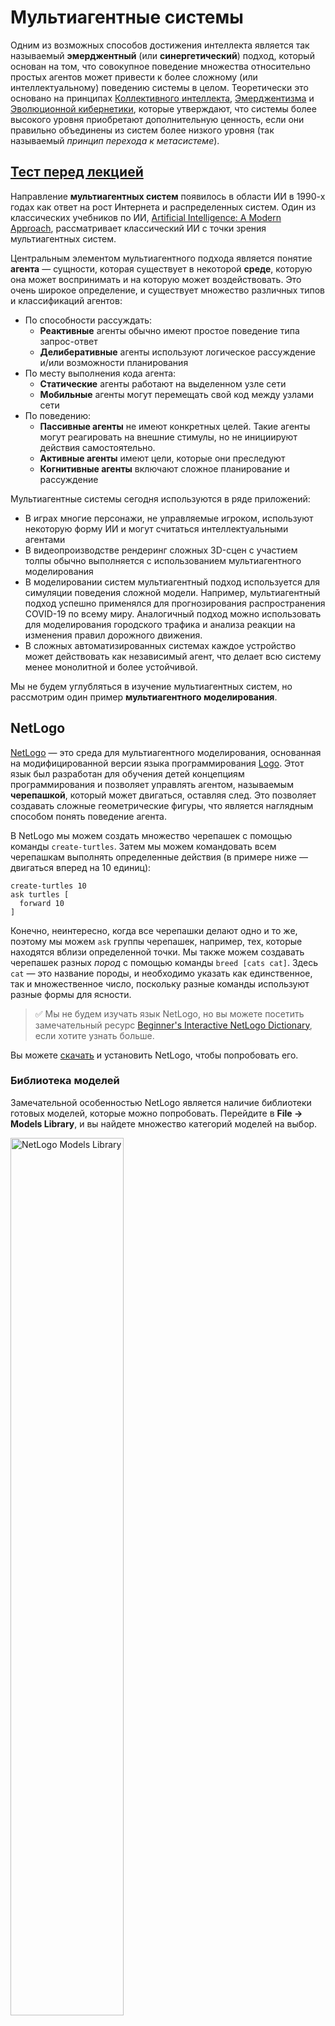 <!--
CO_OP_TRANSLATOR_METADATA:
{
  "original_hash": "1ddf651d7681b4449f9d09ea3b17911e",
  "translation_date": "2025-08-26T06:44:36+00:00",
  "source_file": "lessons/6-Other/23-MultiagentSystems/README.md",
  "language_code": "ru"
}
-->
# Мультиагентные системы

Одним из возможных способов достижения интеллекта является так называемый **эмерджентный** (или **синергетический**) подход, который основан на том, что совокупное поведение множества относительно простых агентов может привести к более сложному (или интеллектуальному) поведению системы в целом. Теоретически это основано на принципах [Коллективного интеллекта](https://en.wikipedia.org/wiki/Collective_intelligence), [Эмерджентизма](https://en.wikipedia.org/wiki/Global_brain) и [Эволюционной кибернетики](https://en.wikipedia.org/wiki/Global_brain), которые утверждают, что системы более высокого уровня приобретают дополнительную ценность, если они правильно объединены из систем более низкого уровня (так называемый *принцип перехода к метасистеме*).

## [Тест перед лекцией](https://red-field-0a6ddfd03.1.azurestaticapps.net/quiz/123)

Направление **мультиагентных систем** появилось в области ИИ в 1990-х годах как ответ на рост Интернета и распределенных систем. Один из классических учебников по ИИ, [Artificial Intelligence: A Modern Approach](https://en.wikipedia.org/wiki/Artificial_Intelligence:_A_Modern_Approach), рассматривает классический ИИ с точки зрения мультиагентных систем.

Центральным элементом мультиагентного подхода является понятие **агента** — сущности, которая существует в некоторой **среде**, которую она может воспринимать и на которую может воздействовать. Это очень широкое определение, и существует множество различных типов и классификаций агентов:

* По способности рассуждать:
   - **Реактивные** агенты обычно имеют простое поведение типа запрос-ответ
   - **Делиберативные** агенты используют логическое рассуждение и/или возможности планирования
* По месту выполнения кода агента:
   - **Статические** агенты работают на выделенном узле сети
   - **Мобильные** агенты могут перемещать свой код между узлами сети
* По поведению:
   - **Пассивные агенты** не имеют конкретных целей. Такие агенты могут реагировать на внешние стимулы, но не инициируют действия самостоятельно.
   - **Активные агенты** имеют цели, которые они преследуют
   - **Когнитивные агенты** включают сложное планирование и рассуждение

Мультиагентные системы сегодня используются в ряде приложений:

* В играх многие персонажи, не управляемые игроком, используют некоторую форму ИИ и могут считаться интеллектуальными агентами
* В видеопроизводстве рендеринг сложных 3D-сцен с участием толпы обычно выполняется с использованием мультиагентного моделирования
* В моделировании систем мультиагентный подход используется для симуляции поведения сложной модели. Например, мультиагентный подход успешно применялся для прогнозирования распространения COVID-19 по всему миру. Аналогичный подход можно использовать для моделирования городского трафика и анализа реакции на изменения правил дорожного движения.
* В сложных автоматизированных системах каждое устройство может действовать как независимый агент, что делает всю систему менее монолитной и более устойчивой.

Мы не будем углубляться в изучение мультиагентных систем, но рассмотрим один пример **мультиагентного моделирования**.

## NetLogo

[NetLogo](https://ccl.northwestern.edu/netlogo/) — это среда для мультиагентного моделирования, основанная на модифицированной версии языка программирования [Logo](https://en.wikipedia.org/wiki/Logo_(programming_language)). Этот язык был разработан для обучения детей концепциям программирования и позволяет управлять агентом, называемым **черепашкой**, который может двигаться, оставляя след. Это позволяет создавать сложные геометрические фигуры, что является наглядным способом понять поведение агента.

В NetLogo мы можем создать множество черепашек с помощью команды `create-turtles`. Затем мы можем командовать всем черепашкам выполнять определенные действия (в примере ниже — двигаться вперед на 10 единиц):

```
create-turtles 10
ask turtles [
  forward 10
]
```

Конечно, неинтересно, когда все черепашки делают одно и то же, поэтому мы можем `ask` группы черепашек, например, тех, которые находятся вблизи определенной точки. Мы также можем создавать черепашек разных *пород* с помощью команды `breed [cats cat]`. Здесь `cat` — это название породы, и необходимо указать как единственное, так и множественное число, поскольку разные команды используют разные формы для ясности.

> ✅ Мы не будем изучать язык NetLogo, но вы можете посетить замечательный ресурс [Beginner's Interactive NetLogo Dictionary](https://ccl.northwestern.edu/netlogo/bind/), если хотите узнать больше.

Вы можете [скачать](https://ccl.northwestern.edu/netlogo/download.shtml) и установить NetLogo, чтобы попробовать его.

### Библиотека моделей

Замечательной особенностью NetLogo является наличие библиотеки готовых моделей, которые можно попробовать. Перейдите в **File → Models Library**, и вы найдете множество категорий моделей на выбор.

<img alt="NetLogo Models Library" src="images/NetLogo-ModelLib.png" width="60%"/>

> Скриншот библиотеки моделей от Дмитрия Сошникова

Вы можете открыть одну из моделей, например **Biology → Flocking**.

### Основные принципы

После открытия модели вы попадете на главный экран NetLogo. Вот пример модели, описывающей популяцию волков и овец при ограниченных ресурсах (трава).

![NetLogo Main Screen](../../../../../translated_images/NetLogo-Main.32653711ec1a01b3cab22ec0b148e64193d0b979b055285bef329d5e3d6958c5.ru.png)

> Скриншот от Дмитрия Сошникова

На этом экране вы можете увидеть:

* Раздел **Interface**, который содержит:
  - Основное поле, где живут все агенты
  - Различные элементы управления: кнопки, ползунки и т.д.
  - Графики, которые можно использовать для отображения параметров симуляции
* Вкладку **Code**, которая содержит редактор, где можно писать программу на NetLogo

В большинстве случаев интерфейс будет иметь кнопку **Setup**, которая инициализирует состояние симуляции, и кнопку **Go**, которая запускает выполнение. Эти кнопки обрабатываются соответствующими обработчиками в коде, которые выглядят так:

```
to go [
...
]
```

Мир NetLogo состоит из следующих объектов:

* **Агенты** (черепашки), которые могут перемещаться по полю и выполнять действия. Вы управляете агентами с помощью синтаксиса `ask turtles [...]`, и код в скобках выполняется всеми агентами в *режиме черепашки*.
* **Патчи** — это квадратные области поля, на которых живут агенты. Вы можете ссылаться на всех агентов на одном патче или изменять цвета патчей и некоторые другие свойства. Вы также можете `ask patches` выполнять действия.
* **Наблюдатель** — уникальный агент, который управляет миром. Все обработчики кнопок выполняются в *режиме наблюдателя*.

> ✅ Прелесть мультиагентной среды заключается в том, что код, выполняемый в режиме черепашки или патча, выполняется одновременно всеми агентами параллельно. Таким образом, написав немного кода и запрограммировав поведение отдельного агента, вы можете создать сложное поведение всей симуляционной системы.

### Flocking

В качестве примера мультиагентного поведения рассмотрим **[Flocking](https://en.wikipedia.org/wiki/Flocking_(behavior))**. Flocking — это сложный паттерн, очень похожий на то, как летают стаи птиц. Наблюдая за их полетом, можно подумать, что они следуют какому-то коллективному алгоритму или обладают формой *коллективного интеллекта*. Однако это сложное поведение возникает, когда каждый отдельный агент (в данном случае *птица*) наблюдает только за другими агентами на коротком расстоянии и следует трем простым правилам:

* **Выравнивание** — агент направляется к среднему направлению соседних агентов
* **Сцепление** — агент стремится к средней позиции соседей (*долгосрочное притяжение*)
* **Разделение** — при слишком близком приближении к другим птицам агент старается отдалиться (*краткосрочное отталкивание*)

Вы можете запустить пример flocking и наблюдать за поведением. Вы также можете настроить параметры, такие как *степень разделения* или *радиус обзора*, который определяет, как далеко каждая птица может видеть. Обратите внимание, что если уменьшить радиус обзора до 0, все птицы становятся слепыми, и flocking прекращается. Если уменьшить разделение до 0, все птицы собираются в одну линию.

> ✅ Переключитесь на вкладку **Code** и посмотрите, где три правила flocking (выравнивание, сцепление и разделение) реализованы в коде. Обратите внимание, как мы ссылаемся только на тех агентов, которые находятся в поле зрения.

### Другие модели для изучения

Есть еще несколько интересных моделей, которые вы можете попробовать:

* **Art → Fireworks** показывает, как фейерверк можно рассматривать как коллективное поведение отдельных потоков огня
* **Social Science → Traffic Basic** и **Social Science → Traffic Grid** демонстрируют модель городского трафика в 1D и 2D сетке с или без светофоров. Каждая машина в симуляции следует следующим правилам:
   - Если пространство перед ней свободно — ускоряться (до определенной максимальной скорости)
   - Если видит препятствие впереди — тормозить (и можно настроить, как далеко водитель может видеть)
* **Social Science → Party** показывает, как люди группируются на коктейльной вечеринке. Вы можете найти комбинацию параметров, которая приводит к самому быстрому увеличению счастья группы.

Как видно из этих примеров, мультиагентные симуляции могут быть полезным способом понять поведение сложной системы, состоящей из индивидуумов, которые следуют одинаковой или схожей логике. Это также может быть использовано для управления виртуальными агентами, такими как [NPC](https://en.wikipedia.org/wiki/NPC) в компьютерных играх или агентами в 3D-анимированных мирах.

## Делиберативные агенты

Описанные выше агенты очень просты, они реагируют на изменения в среде, используя некоторый алгоритм. Таким образом, они являются **реактивными агентами**. Однако иногда агенты могут рассуждать и планировать свои действия, в этом случае их называют **делиберативными**.

Типичным примером может быть персональный агент, который получает от человека инструкцию забронировать тур. Предположим, что в интернете существует множество агентов, которые могут ему помочь. Он должен связаться с другими агентами, чтобы узнать, какие рейсы доступны, какие цены на отели для разных дат, и попытаться договориться о лучшей цене. Когда план тура будет завершен и подтвержден владельцем, агент может приступить к бронированию.

Для этого агенты должны **общаться**. Для успешного общения им необходимо:

* Некоторые **стандартные языки для обмена знаниями**, такие как [Knowledge Interchange Format](https://en.wikipedia.org/wiki/Knowledge_Interchange_Format) (KIF) и [Knowledge Query and Manipulation Language](https://en.wikipedia.org/wiki/Knowledge_Query_and_Manipulation_Language) (KQML). Эти языки разработаны на основе [теории речевых актов](https://en.wikipedia.org/wiki/Speech_act).
* Эти языки также должны включать **протоколы для переговоров**, основанные на различных **типах аукционов**.
* **Общая онтология**, чтобы агенты могли ссылаться на одни и те же концепции, понимая их семантику
* Способ **обнаружения**, что могут делать разные агенты, также основанный на некоторой онтологии

Делиберативные агенты гораздо сложнее реактивных, поскольку они не только реагируют на изменения в среде, но и должны уметь *инициировать* действия. Одной из предложенных архитектур для делиберативных агентов является так называемый агент "Верования-Желания-Намерения" (BDI):

* **Верования** формируют набор знаний об окружающей среде агента. Они могут быть структурированы как база знаний или набор правил, которые агент может применять к конкретной ситуации в среде.
* **Желания** определяют, чего агент хочет достичь, то есть его цели. Например, целью персонального помощника выше является бронирование тура, а целью агента отеля — максимизация прибыли.
* **Намерения** — это конкретные действия, которые агент планирует для достижения своих целей. Действия обычно изменяют среду и вызывают общение с другими агентами.

Существуют платформы для создания мультиагентных систем, такие как [JADE](https://jade.tilab.com/). [Эта статья](https://arxiv.org/ftp/arxiv/papers/2007/2007.08961.pdf) содержит обзор мультиагентных платформ, а также краткую историю мультиагентных систем и их различных сценариев использования.

## Заключение

Мультиагентные системы могут принимать самые разные формы и использоваться в самых разных приложениях. 
Они все стремятся сосредоточиться на более простом поведении отдельного агента и достигать более сложного поведения всей системы благодаря **синергетическому эффекту**.

## 🚀 Задание

Примените этот урок к реальному миру и попробуйте концептуализировать мультиагентную систему, которая может решить проблему. Что, например, должна делать мультиагентная система для оптимизации маршрута школьного автобуса? Как она могла бы работать в пекарне?

## [Тест после лекции](https://red-field-0a6ddfd03.1.azurestaticapps.net/quiz/223)

## Обзор и самостоятельное изучение

Изучите использование этого типа систем в промышленности. Выберите область, такую как производство или индустрия видеоигр, и узнайте, как мультиагентные системы могут быть использованы для решения уникальных задач.

## [Задание по NetLogo](assignment.md)

**Отказ от ответственности**:  
Этот документ был переведен с использованием сервиса автоматического перевода [Co-op Translator](https://github.com/Azure/co-op-translator). Несмотря на наши усилия обеспечить точность, автоматические переводы могут содержать ошибки или неточности. Оригинальный документ на его родном языке следует считать авторитетным источником. Для получения критически важной информации рекомендуется профессиональный перевод человеком. Мы не несем ответственности за любые недоразумения или неправильные интерпретации, возникшие в результате использования данного перевода.